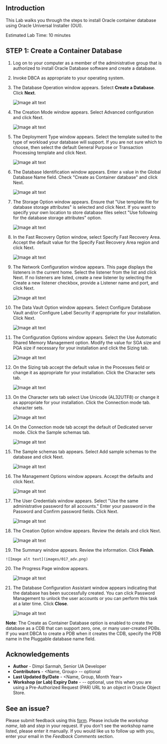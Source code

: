 ## Introduction
This Lab walks you through the steps to install Oracle container database using Oracle Universal Installer (OUI).

Estimated Lab Time: 10 minutes

## **STEP 1**: Create a Container Database

1. Log on to your computer as a member of the administrative group that is authorized to install Oracle Database software and create a database.
2. Invoke DBCA as appropriate to your operating system.
3. The Database Operation window appears. Select **Create a Database**. Click **Next**.

    ![Image alt text](images/001_adv.png)

4. The Creation Mode window appears. Select Advanced configuration and click Next.

    ![Image alt text](images/002_adv.png)

5. The Deployment Type window appears. Select the template suited to the type of workload your database will support. If you are not sure which to choose, then select the default General Purpose or Transaction Processing template and click Next.  

    ![Image alt text](images/003_adv.png)

6. The Database Identification window appears. Enter a value in the Global Database Name field. Check "Create as Container database" and click Next.

    ![Image alt text](images/004_adv.png)

7. The Storage Option window appears. Ensure that "Use template file for database storage attributes" is selected and click Next. If you want to specify your own location to store database files select "Use following for the database storage attributes" option.

    ![Image alt text](images/005_adv.png)

8. In the Fast Recovery Option window, select Specify Fast Recovery Area. Accept the default value for the Specify Fast Recovery Area region and click Next.

    ![Image alt text](images/006_adv.png)

9. The Network Configuration window appears. This page displays the listeners in the current home. Select the listener from the list and click Next. If no listeners are listed, create a new listener by selecting the Create a new listener checkbox, provide a Listener name and port, and click Next.

    ![Image alt text](images/007_adv.png)

10. The Data Vault Option window appears. Select Configure Database Vault and/or Configure Label Security if appropriate for your installation. Click Next.

    ![Image alt text](images/008_adv.png)

11. The Configuration Options window appears. Select the Use Automatic Shared Memory Management option. Modify the value for SGA size and PGA size if necessary for your installation and click the Sizing tab.

    ![Image alt text](images/009_adv.png)

12. On the Sizing tab accept the default value in the Processes field or change it as appropriate for your installation. Click the Character sets tab.

    ![Image alt text](images/010_adv.png)

13. On the Character sets tab select Use Unicode (AL32UTF8) or change it as appropriate for your installation. Click the Connection mode tab.
character sets.

    ![Image alt text](images/011_adv.png)

14. On the Connection mode tab accept the default of Dedicated server mode. Click the Sample schemas tab.

     ![Image alt text](images/012_adv.png)

15. The Sample schemas tab appears. Select Add sample schemas to the database and click Next.

     ![Image alt text](images/013_adv.png)

16. The Management Options window appears. Accept the defaults and click Next.

    ![Image alt text](images/014_adv.png)

17. The User Credentials window appears. Select "Use the same administrative password for all accounts." Enter your password in the Password and Confirm password fields. Click Next.

    ![Image alt text](images/015_adv.png)

18. The Creation Option window appears. Review the details and click Next.

     ![Image alt text](images/016_adv.png)

19.  The Summary window appears. Review the information. Click **Finish**.

    ![Image alt text](images/017_adv.png)

20. The Progress Page window appears.

    ![Image alt text](images/018_adv.png)

21. The Database Configuration Assistant window appears indicating that the database has been successfully created. You can click Password Management to unlock the user accounts or you can perform this task at a later time. Click **Close**.

    ![Image alt text](images/019_adv.png)

**Note**: The Create as Container Database option is enabled to create the database as a CDB that can support zero, one, or many user-created PDBs. If you want DBCA to create a PDB when it creates the CDB, specify the PDB name in the Pluggable database name field.


## Acknowledgements
* **Author** - Dimpi Sarmah, Senior UA Developer
* **Contributors** -  <Name, Group> -- optional
* **Last Updated By/Date** - <Name, Group, Month Year>
* **Workshop (or Lab) Expiry Date** - <Month Year> -- optional, use this when you are using a Pre-Authorized Request (PAR) URL to an object in Oracle Object Store.

## See an issue?
Please submit feedback using this [form](https://apexapps.oracle.com/pls/apex/f?p=133:1:::::P1_FEEDBACK:1). Please include the *workshop name*, *lab* and *step* in your request.  If you don't see the workshop name listed, please enter it manually. If you would like us to follow up with you, enter your email in the *Feedback Comments* section.
